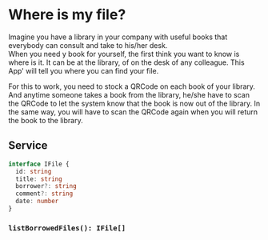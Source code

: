 # Where is my file?

Imagine you have a library in your company with useful books that everybody can consult and take to his/her desk.  
When you need y book for yourself, the first think you want to know is where is it. It can be at the library, of on the desk of any colleague.
This App' will tell you where you can find your file.

For this to work, you need to stock a QRCode on each book of your library.
And anytime someone takes a book from the library, he/she have to scan the QRCode to let the system know that the book is now out of the library.
In the same way, you will have to scan the QRCode again when you will return the book to the library.

## Service

```typescript
interface IFile {
  id: string
  title: string
  borrower?: string
  comment?: string
  date: number
}
```

### `listBorrowedFiles(): IFile[]`

